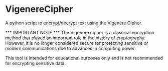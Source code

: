 # VigenereCipher
A python script to encrypt/decrypt text using the Vigenère Cipher.

*** IMPORTANT NOTE ***
The Vigenere cipher is a classical encryption method that played an important role in the history of cryptography. However, it is no longer considered secure for protecting sensitive or modern communications due to advances in computing power.

This tool is intended for educational purposes only and is not recommended for encrypting sensitive data.
